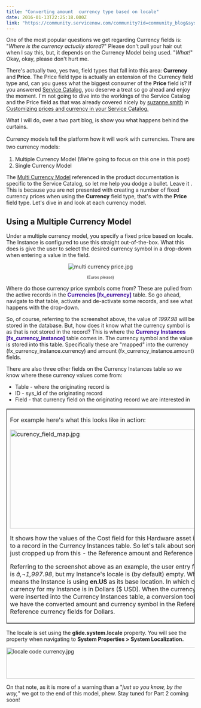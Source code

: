 ```yaml
---
title: "Converting amount  currency type based on locale"
date: 2016-01-13T22:25:18.000Z
link: "https://community.servicenow.com/community?id=community_blog&sys_id=466c2ea1dbd0dbc01dcaf3231f9619f6"
---
```

<p>One of the most popular questions we get regarding Currency fields is: "<em>Where is the currency actually stored?</em>" Please don't pull your hair out when I say this, but, it depends on the Currency Model being used. "<em>What!</em>" Okay, okay, please don't hurt me.</p><p></p><p>There's actually two, yes two, field types that fall into this area: <strong>Currency</strong> and <strong>Price</strong>. The Price field type is actually an extension of the Currency field type and, can you guess what the biggest consumer of the <strong>Price</strong> field is? If you answered <a title="ki.servicenow.com/index.php?title=Localizing_Price_in_the_Service_Catalog" href="http://wiki.servicenow.com/index.php?title=Localizing_Price_in_the_Service_Catalog">Service Catalog</a>, you deserve a treat so go ahead and enjoy the moment. I'm not going to dive into the workings of the Service Catalog and the Price field as that was already covered nicely by <a title="suzanne.smith" __default_attr="3285" __jive_macro_name="user" class="jive_macro jive_macro_user" data-orig-content="suzanne.smith" data-renderedposition="109.81533813476562_416.0966491699219_110_16" href="/community?id=community_user_profile&user=b4e05261db981fc09c9ffb651f9619a0">suzanne.smith</a> in <a __default_attr="4959" __jive_macro_name="blogpost" class="jive_macro jive_macro_blogpost" data-orig-content="Customizing prices and currency in your Service Catalog." data-renderedposition="109.81533813476562_543.1983032226562_378_16" href="/community?id=community_blog&sys_id=0f5eeaaddbd0dbc01dcaf3231f961991" modifiedtitle="true" title="Customizing prices and currency in your Service Catalog.">Customizing prices and currency in your Service Catalog.</a></p><p></p><p>What I will do, over a two part blog, is show you what happens behind the curtains.</p><p></p><p><span style="line-height: 1.5;">Currency models tell the platform how it will work with currencies. There are two currency models:</span></p><ol><li>Multiple Currency Model (We're going to focus on this one in this post)</li><li>Single Currency Model</li></ol><p></p><p>The <a title="ocs.servicenow.com/administer/localization/concept/c_MultipleCurrencyModel.html" href="https://docs.servicenow.com/administer/localization/concept/c_MultipleCurrencyModel.html">Multi Currency Model</a> referenced in the product documentation is specific to the Service Catalog, so let me help you dodge a bullet. Leave it <span __jive_emoticon_name="wink" __jive_macro_name="emoticon" class="jive_emote jive_macro" data-renderedposition="276.39202880859375_915.5965576171875_16_16" src="/8.0.1.35b65d4/images/emoticons/wink.png"></span>. This is because you are not presented with creating a number of fixed currency prices when using the <strong>Currency</strong> field type, that's with the <strong>Price</strong> field type. Let's dive in and look at each currency model.</p><p></p><h2>Using a Multiple Currency Model</h2><p>Under a multiple currency model, you specify a fixed price based on locale. The Instance is configured to use this straight out-of-the-box. What this does is give the user to select the desired currency symbol in a drop-down when entering a value in the field.</p><p style="text-align: center;"><img   alt="multi currency price.jpg" class="image-4 jive-image" src="7d4405cedbdc9304b322f4621f9619a5.iix" style="height: auto;"/></p><p style="text-align: center;"><span style="font-size: 8pt;">(Euros please)</span></p><p></p><p>Where do those currency price symbols come from? These are pulled from the active records in the <span style="color: #3a0699;"><strong>Currencies [fx_currency]</strong></span> table. So go ahead, navigate to that table, activate and de-activate some records, and see what happens with the drop-down.</p><p></p><p>So, of course, referring to the screenshot above, the value of <em>1997.98</em> will be stored in the database. But, how does it know what the currency symbol is as that is not stored in the record? This is where the <span style="color: #3a0699;"><strong>Currency Instances [fx_currency_instance]</strong></span> table comes in. The currency symbol and the value is stored into this table. Specifically these are "mapped" into the currency (fx_currency_instance.currency) and amount (fx_currency_instance.amount) fields.</p><p></p><p>There are also three other fields on the Currency Instances table so we know where these currency values come from:</p><ul><li>Table - where the originating record is</li><li>ID - sys_id of the originating record</li><li>Field - that currency field on the originating record we are interested in</li></ul><p></p><table border="1"><tbody><tr><td><p>For example here's what this looks like in action:</p><p><img   alt="curency_field_map.jpg" class="image-5 jive-image" src="c031e042db9057049c9ffb651f96199f.iix" style="width: 620px; height: 264px; display: block; margin-left: auto; margin-right: auto;"/></p><p>It shows how the values of the Cost field for this Hardware asset is being mapped to a record in the Currency Instances table. So let's talk about something new that just cropped up from this - the Reference amount and Reference currency fields.</p><p></p><p>Referring to the screenshot above as an example, the user entry for the Cost field is <em>â‚¬1,997.98</em>, but my Instance's locale is (by default) empty. When empty that means the Instance is using <strong>en.US</strong> as its base location. In which case the base currency for my Instance is in Dollars ($ USD). When the currency and amount were inserted into the Currency Instances table, a conversion took place so that we have the converted amount and currency symbol in the Reference amount and Reference currency fields for Dollars.</p></td></tr></tbody></table><p></p><p>The locale is set using the <strong>glide.system.locale</strong> property. You will see the property when navigating to <strong>System Properties &gt; System Localization.</strong></p><p><img   alt="locale code currency.jpg" class="image-6 jive-image" src="a89fff3ddb18d3049c9ffb651f9619c6.iix" style="width: 620px; height: 83px; display: block; margin-left: auto; margin-right: auto;"/></p><p></p><p></p><p>On that note, as it is more of a warning than a "<em>just so you know, by the way,</em>" we got to the end of this model, phew. Stay tuned for Part 2 coming soon!</p>